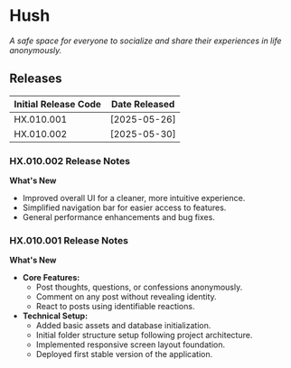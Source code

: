 # Hush  
*A safe space for everyone to socialize and share their experiences in life anonymously.*

## Releases

| Initial Release Code | Date Released |
|----------------------|---------------|
| HX.010.001           | [2025-05-26]  |
| HX.010.002           | [2025-05-30]  |

### HX.010.002 Release Notes  
**What's New**  
- Improved overall UI for a cleaner, more intuitive experience.  
- Simplified navigation bar for easier access to features.  
- General performance enhancements and bug fixes.  

### HX.010.001 Release Notes  
**What's New**  
- **Core Features:**  
  - Post thoughts, questions, or confessions anonymously.  
  - Comment on any post without revealing identity.  
  - React to posts using identifiable reactions.  
- **Technical Setup:**  
  - Added basic assets and database initialization.  
  - Initial folder structure setup following project architecture.  
  - Implemented responsive screen layout foundation.  
  - Deployed first stable version of the application.  